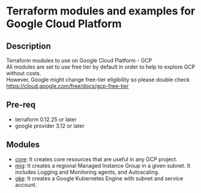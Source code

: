 # Terraform modules and examples for Google Cloud Platform

## Description
Terraform modules to use on Google Cloud Platform - GCP  
All modules are set to use free tier by default in order to help to explore GCP without costs.  
However, Google might change free-tier eligibility so please double check https://cloud.google.com/free/docs/gcp-free-tier

## Pre-req
- terraform 0.12.25 or later
- google provider 3.12 or later

## Modules
- [core](./modules/core): It creates core resources that are useful in any GCP project.
- [mig](./modules/mig): It creates a regional Managed Instance Group in a given subnet. It includes Logging and Monitoring agents, and Autoscaling.
- [gke](./modules/gke): It creates a Google Kubernetes Engine with subnet and service account.
